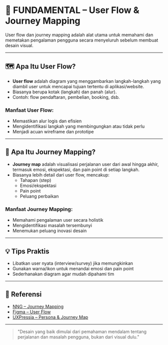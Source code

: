# 🧭 FUNDAMENTAL – User Flow & Journey Mapping

User flow dan journey mapping adalah alat utama untuk memahami dan memetakan pengalaman pengguna secara menyeluruh sebelum membuat desain visual.

---

## 🗺️ Apa Itu User Flow?

- **User flow** adalah diagram yang menggambarkan langkah-langkah yang diambil user untuk mencapai tujuan tertentu di aplikasi/website.
- Biasanya berupa kotak (langkah) dan panah (alur).
- Contoh: flow pendaftaran, pembelian, booking, dsb.

### Manfaat User Flow:
- Memastikan alur logis dan efisien
- Mengidentifikasi langkah yang membingungkan atau tidak perlu
- Menjadi acuan wireframe dan prototipe

---

## 🧩 Apa Itu Journey Mapping?

- **Journey map** adalah visualisasi perjalanan user dari awal hingga akhir, termasuk emosi, ekspektasi, dan pain point di setiap langkah.
- Biasanya lebih detail dari user flow, mencakup:
  - Tahapan (step)
  - Emosi/ekspektasi
  - Pain point
  - Peluang perbaikan

### Manfaat Journey Mapping:
- Memahami pengalaman user secara holistik
- Mengidentifikasi masalah tersembunyi
- Menemukan peluang inovasi desain

---

## 💡 Tips Praktis
- Libatkan user nyata (interview/survey) jika memungkinkan
- Gunakan warna/ikon untuk menandai emosi dan pain point
- Sederhanakan diagram agar mudah dipahami tim

---

## 🔗 Referensi
- [NNG – Journey Mapping](https://www.nngroup.com/articles/customer-journey-mapping/)
- [Figma – User Flow](https://help.figma.com/hc/en-us/articles/360040451373-Create-user-flows-in-Figma)
- [UXPressia – Persona & Journey Map](https://uxpressia.com/)

---

> "Desain yang baik dimulai dari pemahaman mendalam tentang perjalanan dan masalah pengguna, bukan dari visual dulu." 